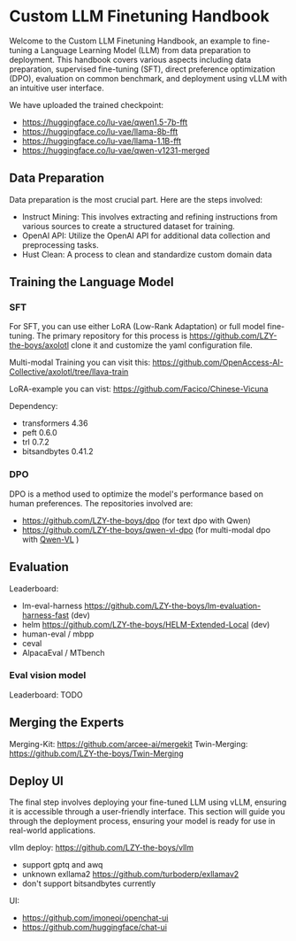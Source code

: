 # Custom LLM Finetuning Handbook

Welcome to the Custom LLM Finetuning Handbook, an example to fine-tuning a Language Learning Model (LLM) from data preparation to deployment. 
This handbook covers various aspects including data preparation, supervised fine-tuning (SFT), direct preference optimization (DPO), evaluation on common benchmark, and deployment using vLLM with an intuitive user interface.

We have uploaded the trained checkpoint: 
- https://huggingface.co/lu-vae/qwen1.5-7b-fft
- https://huggingface.co/lu-vae/llama-8b-fft
- https://huggingface.co/lu-vae/llama-1.1B-fft
- https://huggingface.co/lu-vae/qwen-v1231-merged

## Data Preparation

Data preparation is the most crucial part. Here are the steps involved:

- Instruct Mining: This involves extracting and refining instructions from various sources to create a structured dataset for training.
- OpenAI API: Utilize the OpenAI API for additional data collection and preprocessing tasks.
- Hust Clean: A process to clean and standardize custom domain data

## Training the Language Model



### SFT

For SFT, you can use either LoRA (Low-Rank Adaptation) or full model fine-tuning. The primary repository for this process is https://github.com/LZY-the-boys/axolotl 
clone it and customize the yaml configuration file. 

Multi-modal Training you can visit this: https://github.com/OpenAccess-AI-Collective/axolotl/tree/llava-train

LoRA-example you can vist: https://github.com/Facico/Chinese-Vicuna

Dependency:  
-  transformers 4.36
-  peft 0.6.0
-  trl 0.7.2
-  bitsandbytes 0.41.2

### DPO

DPO is a method used to optimize the model's performance based on human preferences. The repositories involved are: 

- https://github.com/LZY-the-boys/dpo (for text dpo with Qwen)
- https://github.com/LZY-the-boys/qwen-vl-dpo (for multi-modal dpo with [Qwen-VL](https://github.com/QwenLM/Qwen-VL) )


## Evaluation

Leaderboard:
- lm-eval-harness https://github.com/LZY-the-boys/lm-evaluation-harness-fast (dev)
- helm https://github.com/LZY-the-boys/HELM-Extended-Local (dev)
- human-eval / mbpp
- ceval
- AlpacaEval / MTbench

### Eval vision model 

Leaderboard: TODO

## Merging the Experts

Merging-Kit: https://github.com/arcee-ai/mergekit
Twin-Merging: https://github.com/LZY-the-boys/Twin-Merging

## Deploy UI

The final step involves deploying your fine-tuned LLM using vLLM, ensuring it is accessible through a user-friendly interface. This section will guide you through the deployment process, ensuring your model is ready for use in real-world applications.

vllm deploy: https://github.com/LZY-the-boys/vllm
- support gptq and awq
- unknown exllama2 https://github.com/turboderp/exllamav2
- don't support bitsandbytes currently

UI:  
- https://github.com/imoneoi/openchat-ui
- https://github.com/huggingface/chat-ui
